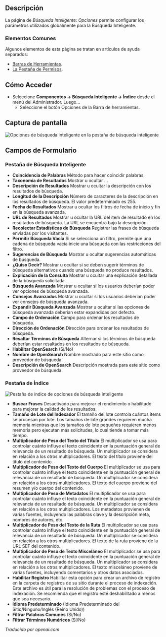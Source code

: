 <!-- Filename: Help4.x:Smart_Search:_Options  / Display title: Recherche intelligente : Options -->

## Descripción

La página de *Búsqueda Inteligente: Opciones* permite configurar los parámetros utilizados globalmente para la Búsqueda Inteligente.

### Elementos Comunes

Algunos elementos de esta página se tratan en artículos de ayuda separados:

* [Barras de Herramientas](jdocmanual?article=help/common-elements/toolbars).
* [La Pestaña de Permisos](jdocmanual?article=help/common-elements/edit-permissions).

## Cómo Acceder

- Seleccione **Componentes → Búsqueda Inteligente → Índice** desde el
  menú del Administrador. Luego...
  - Seleccione el botón Opciones de la Barra de herramientas.

## Captura de pantalla

![Opciones de búsqueda inteligente en la pestaña de búsqueda inteligente](../../../es/images/smart-search/smart-search-options-smart-search-tab.png)

## Campos de Formulario

### Pestaña de Búsqueda Inteligente

- **Coincidencia de Palabras** Método para hacer coincidir palabras.
- **Taxonomía de Resultados** Mostrar u ocultar ...
- **Descripción de Resultados** Mostrar u ocultar la descripción con los resultados de búsqueda.
- **Longitud de la Descripción** Número de caracteres de la descripción en los resultados de búsqueda. El valor predeterminado es 255.
- **Fecha de Resultados** Mostrar u ocultar los filtros de fecha de inicio y fin en la búsqueda avanzada.
- **URL de Resultados** Mostrar u ocultar la URL del ítem de resultado en los resultados de búsqueda. La URL se encuentra bajo la descripción.
- **Recolectar Estadísticas de Búsqueda** Registrar las frases de búsqueda enviadas por los visitantes.
- **Permitir Búsqueda Vacía** Si se selecciona un filtro, permite que una cadena de búsqueda vacía inicie una búsqueda con las restricciones del filtro.
- **Sugerencias de Búsqueda** Mostrar u ocultar sugerencias automáticas de búsqueda.
- **¿Quiso Decir?** Mostrar u ocultar si se deben sugerir términos de búsqueda alternativos cuando una búsqueda no produce resultados.
- **Explicación de la Consulta** Mostrar u ocultar una explicación detallada de la búsqueda solicitada.
- **Búsqueda Avanzada** Mostrar u ocultar si los usuarios deberían poder ver opciones de búsqueda avanzada.
- **Consejos Avanzados** Mostrar u ocultar si los usuarios deberían poder ver consejos de búsqueda avanzada.
- **Expandir Búsqueda Avanzada** Mostrar u ocultar si las opciones de búsqueda avanzada deberían estar expandidas por defecto.
- **Campo de Ordenación** Campo para ordenar los resultados de búsqueda.
- **Dirección de Ordenación** Dirección para ordenar los resultados de búsqueda.
- **Resaltar Términos de Búsqueda** Alternar si los términos de búsqueda deberían estar resaltados en los resultados de búsqueda.
- **Habilitar OpenSearch** (Sí/No)
- **Nombre de OpenSearch** Nombre mostrado para este sitio como proveedor de búsqueda.
- **Descripción de OpenSearch** Descripción mostrada para este sitio como proveedor de búsqueda.

### Pestaña de Índice

![Pestaña de índice de opciones de búsqueda inteligente](../../../es/images/smart-search/smart-search-options-index-tab.png)

- **Buscar Frases** Desactivado para mejorar el rendimiento o habilitado para mejorar la calidad de los resultados.
- **Tamaño de Lote del Indexador** El tamaño del lote controla cuántos ítems se procesan por lote. Los tamaños de lote grandes requieren mucha memoria mientras que los tamaños de lote pequeños requieren menos memoria pero ejecutan más solicitudes, lo cual tiende a tomar más tiempo.
- **Multiplicador de Peso del Texto del Título** El multiplicador se usa para controlar cuánto influye el texto coincidente en la puntuación general de relevancia de un resultado de búsqueda. Un multiplicador se considera en relación a los otros multiplicadores. El texto del título proviene del título del contenido.
- **Multiplicador de Peso del Texto del Cuerpo** El multiplicador se usa para controlar cuánto influye el texto coincidente en la puntuación general de relevancia de un resultado de búsqueda. Un multiplicador se considera en relación a los otros multiplicadores. El texto del cuerpo proviene del resumen y/o cuerpo del contenido.
- **Multiplicador de Peso de Metadatos** El multiplicador se usa para controlar cuánto influye el texto coincidente en la puntuación general de relevancia de un resultado de búsqueda. Un multiplicador se considera en relación a los otros multiplicadores. Los metadatos provienen de varias fuentes, incluyendo las palabras clave y la descripción meta, nombres de autores, etc.
- **Multiplicador de Peso del Texto de la Ruta** El multiplicador se usa para controlar cuánto influye el texto coincidente en la puntuación general de relevancia de un resultado de búsqueda. Un multiplicador se considera en relación a los otros multiplicadores. El texto de la ruta proviene de la URL SEF del contenido.
- **Multiplicador de Peso de Texto Misceláneo** El multiplicador se usa para controlar cuánto influye el texto coincidente en la puntuación general de relevancia de un resultado de búsqueda. Un multiplicador se considera en relación a los otros multiplicadores. El texto misceláneo proviene de varias fuentes, incluyendo comentarios y otros datos asociados.
- **Habilitar Registro** Habilitar esta opción para crear un archivo de registro en la carpeta de registros de su sitio durante el proceso de indexación. Este archivo es útil para la resolución de problemas con el proceso de indexación. Se recomienda que el registro esté deshabilitado a menos que sea necesario.
- **Idioma Predeterminado** (Idioma Predeterminado del Sitio/Ninguno/Inglés (Reino Unido))
- **Filtrar Palabras Comunes** (Sí/No)
- **Filtrar Términos Numéricos** (Sí/No)

*Traducido por openai.com*

